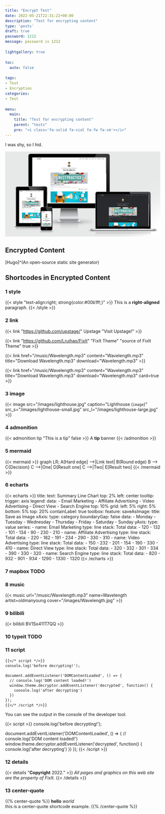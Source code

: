 ```yaml
---
title: "Encrypt Test"
date: 2022-05-21T22:31:22+08:00
description: "Test for encrypting content"
type: 'posts'
draft: true
password: 1212
message: password is 1212

lightgallery: true

toc:
  auto: false

tags:
- Test
- Encryption
categories:
- Test

menu:
  main:
    title: "Test for encrypting content"
    parent: "tests"
    pre: "<i class='fa-solid fa-vial fa-fw fa-sm'></i>"
---
```


I was shy, so I hid.

<!-- ## pangu test

與PM戰鬥的人，應當小心自己不要成為PM -->

<!-- emoji render error -->

![Hugo Theme FixIt](/images/Apple-Devices-Preview.png "Hugo Theme FixIt")

## Encrypted Content

[Hugo]^(An open-source static site generator)

<!-- TODO -->

<!-- $$ \ce{CO2 + C -> 2 CO} $$

$$ \ce{Hg^2+ ->[I-] HgI2 ->[I-] [Hg^{II}I4]^2-} $$ -->

## Shortcodes in Encrypted Content

### 1 style

{{< style "text-align:right; strong{color:#00b1ff;}" >}}
This is a **right-aligned** paragraph.
{{< /style >}}

### 2 link

{{< link "https://github.com/upstage/" Upstage "Visit Upstage!" >}}

{{< link "https://github.com/Lruihao/FixIt" "FixIt Theme" "source of FixIt Theme" true >}}

{{< link href="/music/Wavelength.mp3" content="Wavelength.mp3" title="Download Wavelength.mp3" download="Wavelength.mp3" >}}

{{< link href="/music/Wavelength.mp3" content="Wavelength.mp3" title="Download Wavelength.mp3" download="Wavelength.mp3" card=true >}}

### 3 image

{{< image src="/images/lighthouse.jpg" caption="Lighthouse (`image`)" src_s="/images/lighthouse-small.jpg" src_l="/images/lighthouse-large.jpg" >}}

### 4 admonition

{{< admonition tip "This is a tip" false >}}
A **tip** banner
{{< /admonition >}}

### 5 mermaid

{{< mermaid >}}
graph LR;
    A[Hard edge] -->|Link text| B(Round edge)
    B --> C{Decision}
    C -->|One| D[Result one]
    C -->|Two| E[Result two]
{{< /mermaid >}}

### 6 echarts

{{< echarts >}}
title:
    text: Summary Line Chart
    top: 2%
    left: center
tooltip:
    trigger: axis
legend:
    data:
        - Email Marketing
        - Affiliate Advertising
        - Video Advertising
        - Direct View
        - Search Engine
    top: 10%
grid:
    left: 5%
    right: 5%
    bottom: 5%
    top: 20%
    containLabel: true
toolbox:
    feature:
        saveAsImage:
            title: Save as Image
xAxis:
    type: category
    boundaryGap: false
    data:
        - Monday
        - Tuesday
        - Wednesday
        - Thursday
        - Friday
        - Saturday
        - Sunday
yAxis:
    type: value
series:
    - name: Email Marketing
      type: line
      stack: Total
      data:
          - 120
          - 132
          - 101
          - 134
          - 90
          - 230
          - 210
    - name: Affiliate Advertising
      type: line
      stack: Total
      data:
          - 220
          - 182
          - 191
          - 234
          - 290
          - 330
          - 310
    - name: Video Advertising
      type: line
      stack: Total
      data:
          - 150
          - 232
          - 201
          - 154
          - 190
          - 330
          - 410
    - name: Direct View
      type: line
      stack: Total
      data:
          - 320
          - 332
          - 301
          - 334
          - 390
          - 330
          - 320
    - name: Search Engine
      type: line
      stack: Total
      data:
          - 820
          - 932
          - 901
          - 934
          - 1290
          - 1330
          - 1320
{{< /echarts >}}

### 7 mapbox TODO

<!-- TODO {{< mapbox 113.953277 22.559102 11 >}} -->

### 8 music

{{< music url="/music/Wavelength.mp3" name=Wavelength artist=oldmanyoung cover="/images/Wavelength.jpg" >}}

### 9 bilibili

{{< bilibili BV1Sx411T7QQ >}}

### 10 typeit TODO
<!-- TODO -->

### 11 script

```go-html-template
{{</* script */>}}
console.log('before decrypting!');

document.addEventListener('DOMContentLoaded', () => {
  // console.log('DOM content loaded!')
  window.theme.decryptor.addEventListener('decrypted', function() {
    console.log('after decrypting')
  })
});
{{</* /script */>}}
```

You can see the output in the console of the developer tool.

{{< script >}}
console.log('before decrypting!');

document.addEventListener('DOMContentLoaded', () => {
  // console.log('DOM content loaded!')
  window.theme.decryptor.addEventListener('decrypted', function() {
    console.log('after decrypting')
  })
});
{{< /script >}}

### 12 details

{{< details "**Copyright** 2022." >}}
*All pages and graphics on this web site are the property of FixIt.*
{{< /details >}}

### 13 center-quote

{{% center-quote %}}
**hello** *world*  
this is a center-quote shortcode example.
{{% /center-quote %}}

